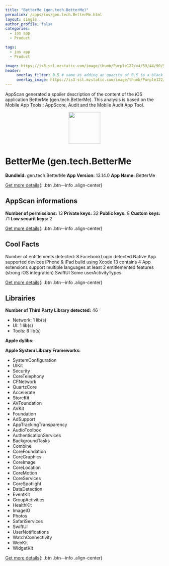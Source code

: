 ```yaml
---
title: "BetterMe (gen.tech.BetterMe)"
permalink: /apps/ios/gen.tech.BetterMe.html
layout: single
author_profile: false
categories: 
  - ios app 
  - Product 

tags: 
  - ios app 
  - Product 

image: https://is3-ssl.mzstatic.com/image/thumb/Purple122/v4/53/44/90/53449050-b3b0-9739-8977-0b7f4e3dfefa/AppIcon-1x_U007emarketing-0-10-0-85-220.png/512x512bb.jpg
header: 
     overlay_filter: 0.5 # same as adding an opacity of 0.5 to a black background
     overlay_image: https://is3-ssl.mzstatic.com/image/thumb/Purple122/v4/53/44/90/53449050-b3b0-9739-8977-0b7f4e3dfefa/AppIcon-1x_U007emarketing-0-10-0-85-220.png/512x512bb.jpg
---
```

AppScan generated a spoiler description of the content of the iOS application BetterMe (gen.tech.BetterMe). This analysis is based on the Mobile App Tools : AppScore, Audit and the Mobile Audit App Tool.

  
  
<div style="text-align: center;"><img src="https://is3-ssl.mzstatic.com/image/thumb/Purple122/v4/53/44/90/53449050-b3b0-9739-8977-0b7f4e3dfefa/AppIcon-1x_U007emarketing-0-10-0-85-220.png/512x512bb.jpg" width="100" height="100"></div>  
  
# BetterMe (gen.tech.BetterMe

**BundleId:** gen.tech.BetterMe
**App Version:** 13.14.0
**App Name:** BetterMe


[Get more details](/pricing.html){: .btn .btn--info .align-center}  
  
## AppScan informations 

**Number of permissions:** 13
**Private keys:** 32
**Public keys:** 8
**Custom keys:** 71
**Low securit keys:** 2
  
[Get more details](/pricing.html){: .btn .btn--info .align-center}

## Cool Facts

Number of entitlements detected: 8
FacebookLogin detected
Native App
supported devices iPhone & iPad
build using Xcode 13
contains 4 App extensions
support multiple languages
at least 2 entitlemented features (strong iOS integration)
SwiftUI
Some userActivityTypes
  
[Get more details](/pricing.html){: .btn .btn--info .align-center}

## Librairies 
**Number of Third Party Library detected:** 46
- Network: 1 lib(s)
- UI: 1 lib(s)
- Tools: 8 lib(s)

**Apple dylibs:**


**Apple System Library Frameworks:**
- SystemConfiguration
- UIKit
- Security
- CoreTelephony
- CFNetwork
- QuartzCore
- Accelerate
- StoreKit
- AVFoundation
- AVKit
- Foundation
- AdSupport
- AppTrackingTransparency
- AudioToolbox
- AuthenticationServices
- BackgroundTasks
- Combine
- CoreFoundation
- CoreGraphics
- CoreImage
- CoreLocation
- CoreMotion
- CoreServices
- CoreSpotlight
- DataDetection
- EventKit
- GroupActivities
- HealthKit
- ImageIO
- Photos
- SafariServices
- SwiftUI
- UserNotifications
- WatchConnectivity
- WebKit
- WidgetKit


  
[Get more details](/pricing.html){: .btn .btn--info .align-center}

